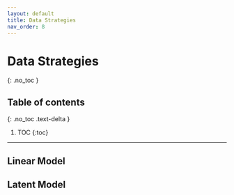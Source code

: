 ```yaml
---
layout: default
title: Data Strategies
nav_order: 8
---
```


# Data Strategies
{: .no_toc }

## Table of contents
{: .no_toc .text-delta }

1. TOC 
{:toc}

---



## Linear Model


## Latent Model